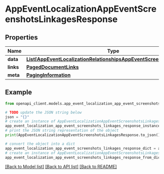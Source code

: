 # AppEventLocalizationAppEventScreenshotsLinkagesResponse


## Properties

Name | Type | Description | Notes
------------ | ------------- | ------------- | -------------
**data** | [**List[AppEventLocalizationRelationshipsAppEventScreenshotsDataInner]**](AppEventLocalizationRelationshipsAppEventScreenshotsDataInner.md) |  | 
**links** | [**PagedDocumentLinks**](PagedDocumentLinks.md) |  | 
**meta** | [**PagingInformation**](PagingInformation.md) |  | [optional] 

## Example

```python
from openapi_client.models.app_event_localization_app_event_screenshots_linkages_response import AppEventLocalizationAppEventScreenshotsLinkagesResponse

# TODO update the JSON string below
json = "{}"
# create an instance of AppEventLocalizationAppEventScreenshotsLinkagesResponse from a JSON string
app_event_localization_app_event_screenshots_linkages_response_instance = AppEventLocalizationAppEventScreenshotsLinkagesResponse.from_json(json)
# print the JSON string representation of the object
print(AppEventLocalizationAppEventScreenshotsLinkagesResponse.to_json())

# convert the object into a dict
app_event_localization_app_event_screenshots_linkages_response_dict = app_event_localization_app_event_screenshots_linkages_response_instance.to_dict()
# create an instance of AppEventLocalizationAppEventScreenshotsLinkagesResponse from a dict
app_event_localization_app_event_screenshots_linkages_response_from_dict = AppEventLocalizationAppEventScreenshotsLinkagesResponse.from_dict(app_event_localization_app_event_screenshots_linkages_response_dict)
```
[[Back to Model list]](../README.md#documentation-for-models) [[Back to API list]](../README.md#documentation-for-api-endpoints) [[Back to README]](../README.md)


